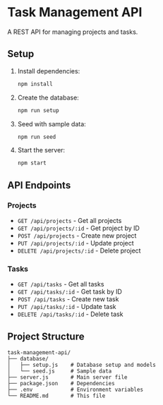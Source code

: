 # Task Management API

A REST API for managing projects and tasks.

## Setup

1. Install dependencies:
   ```bash
   npm install
   ```

2. Create the database:
    ```bash
    npm run setup
    ```

3. Seed with sample data:
    ```bash
    npm run seed
    ```

4. Start the server:
    ```bash
    npm start
    ```


## API Endpoints

### Projects

- `GET /api/projects` - Get all projects
- `GET /api/projects/:id` - Get project by ID
- `POST /api/projects` - Create new project
- `PUT /api/projects/:id` - Update project
- `DELETE /api/projects/:id` - Delete project

### Tasks

- `GET /api/tasks` - Get all tasks
- `GET /api/tasks/:id` - Get task by ID
- `POST /api/tasks` - Create new task
- `PUT /api/tasks/:id` - Update task
- `DELETE /api/tasks/:id` - Delete task

## Project Structure

```plaintext
task-management-api/
├── database/
│   ├── setup.js    # Database setup and models
│   └── seed.js     # Sample data
├── server.js       # Main server file
├── package.json    # Dependencies
├── .env            # Environment variables
└── README.md       # This file
```